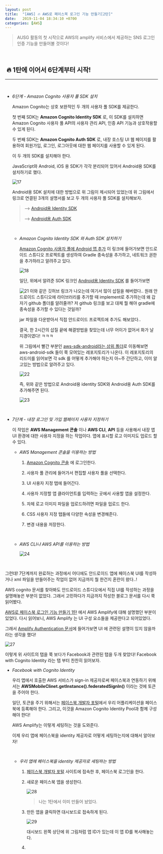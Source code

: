 ```yaml
---
layout: post
title:  "[AWS] 🔥 AWS로 페이스북 로그인 기능 만들기[2탄]"
date:   2019-11-04 18:34:10 +0700
categories: [AWS]
---
```


> AUSG 활동의 첫 시작으로 AWS의 amplify 서비스에서 제공하는 SNS 로그인 인증 기능을 만들어볼 것이다!

<br>

## ️️ 🔥 1탄에 이어서 6단계부터 시작!
---

<br>

- _6단계 - Amazon Cognito 사용자 풀 SDK 설치_

	Amazon Cognito는 상호 보완적인 두 개의 사용자 풀 SDK를 제공한다. 
	
	첫 번째 SDK는 __Amazon Cognito Identity SDK__ 로, 이 SDK를 설치하면 Amazon Cognito 사용자 풀 API의 사용자 관리 API, 인증 API 기능과 상호작용할 수 있게 된다. 
	
	두 번째 SDK는 __Amazon Cognito Auth SDK__ 로, 내장 호스팅 UI 웹 페이지를 활용하여 회원가입, 로그인, 로그아웃에 대한 웹 페이지를 사용할 수 있게 된다.

	이 두 개의 SDK를 설치해야 한다.

	JavaScript와 Android, iOS 용 SDK가 각각 분리되어 있어서 Android용 SDK를 설치하기로 했다.

	![17](https://user-images.githubusercontent.com/31889335/66572822-99474d80-ebac-11e9-9dca-6fea61109959.PNG)

	Android용 SDK 설치에 대한 방법으로 위 그림이 제시되어 있었는데 위 그림에서 링크로 연결된 3개의 설명서를 보고 두 개의 사용자 풀 SDK를 설치해보자.

	> --> [Android용 Identity SDK](https://github.com/aws-amplify/aws-sdk-android/tree/master/aws-android-sdk-cognitoidentityprovider)
	>
	> --> [Android용 Auth SDK](https://github.com/aws-amplify/aws-sdk-android/tree/master/aws-android-sdk-cognitoauth)
	>

	<br>

	- _Amazon Cognito Identity SDK 와 Auth SDK 설치하기_

		[Amazon Cognito 사용자 풀에 Android 앱 추가](https://docs.aws.amazon.com/ko_kr/cognito/latest/developerguide/setting-up-android-sdk.html) 이 링크에 들어가보면 안드로이드 스튜디오 프로젝트를 생성하여 Gradle 종속성을 추가하고, 네트워크 권한을 추가하라고 알려주고 있다.

		![18](https://user-images.githubusercontent.com/31889335/68120004-96d7d980-ff47-11e9-922d-f05e17693b98.PNG)

		일단, 위에서 알려준 SDK 링크인 [Android용 Identity SDK](https://github.com/aws-amplify/aws-sdk-android/tree/master/aws-android-sdk-cognitoidentityprovider) 를 들어가보면 

		![21](https://user-images.githubusercontent.com/31889335/68133490-d1e80600-ff63-11e9-99e8-8255e0900e18.PNG) 이와 같은 깃허브 링크가 나오는데 여기서 많이 삽질을 해버렸다.. 원래 안드로이드 스튜디오에 라이브러리를 추가할 때 implement로 추가하는데 왜 갑자기 github 폴더를 알려줄까? 저 github 링크를 보고 대체 뭘 해야 gradle에 종속성을 추가할 수 있다는 것일까? 
		
		jar 파일을 다운받아서 직접 안드로이드 프로젝트에 추가도 해보았다.. 

		결국, 한 2시간의 삽질 끝에 해결방법을 찾았는데 너무 어이가 없어서 화가 날 지경이였다! ㅋㅋㅋ

		위 그림에서 빨간 부분인 [aws-sdk-android라는 상위 폴더](https://github.com/aws-amplify/aws-sdk-android)로 이동해보면 aws-android-sdk 들이 쭉 모여있는 레포지토리가 나온다. 이 레포지토리의 리드미를 읽어보면 각 sdk 를 어떻게 추가해야 하는지 아~주 간단하고, 이미 알고있는 방법으로 알려주고 있다.

		![22](https://user-images.githubusercontent.com/31889335/68133817-6b171c80-ff64-11e9-89d1-40b474c16f43.PNG)

		즉, 위와 같은 방법으로 Android용 identity SDK와 Android용 Auth SDK를 추가해주면 된다.

		![23](https://user-images.githubusercontent.com/31889335/68133907-9c8fe800-ff64-11e9-94e0-c76faa7f1408.PNG)

		<br>

- _7단계 - 내장 로그인 및 가입 웹페이지 사용자 지정하기_

	이 작업은 __AWS Management 콘솔__ 이나 __AWS CLI__, __API__ 등을 사용해서 내장 앱 UI 환경에 대한 사용자 지정을 하는 작업이다. 앱에 표시할 로고 이미지도 업로드 할 수 있다.

	- _AWS Management 콘솔을 이용하는 방법_

		1. [Amazon Cognito 콘솔](https://signin.aws.amazon.com/signin?redirect_uri=https%3A%2F%2Fconsole.aws.amazon.com%2Fcognito%2Fhome%3Fstate%3DhashArgs%2523%26isauthcode%3Dtrue&client_id=arn%3Aaws%3Aiam%3A%3A015428540659%3Auser%2Fcognito&forceMobileApp=0) 에 로그인한다.

		2. 사용자 풀 관리에 들어가서 편집할 사용자 풀을 선택한다.

		3. UI 사용자 지정 탭에 들어간다.

		4. 사용자 지정할 앱 클라이언트를 입력하는 곳에서 사용할 앱을 설정한다. 

		5. 자체 로고 이미지 파일을 업로드하려면 파일을 업로드 한다. 

		6. CSS 사용자 지정 탭들에 다양한 속성을 변경해준다. 

		7. 변경 내용을 저장한다. 

		<br>

	- _AWS CLI나 AWS API를 이용하는 방법_

		![24](https://user-images.githubusercontent.com/31889335/68205769-6e66e280-000e-11ea-9db2-d956074951cf.PNG)

	<br>

그런데! 7단계까지 완료하는 과정에서 어디에도 안드로이드 앱에 페이스북 UI를 작성하거나 xml 파일을 만들어주는 작업이 없어 지금까지 뭘 한건지 혼란이 왔다..!

AWS cognito 문서를 찾아봐도 안드로이드 스튜디오에서 직접 UI를 작성하는 과정을 설명해놓은 부분이 없었다. 그래서 고민하다가 지금까지 작성한 블로그 문서를 다시 쭉 읽어봤다. 

[AWS로 페이스북 로그인 기능 만들기 1탄](https://choheeis.github.io/aws/2019/10/07/%EC%95%84%EB%A7%88%EC%A1%B4cognito.html) 에서 AWS Amplify에 대해 설명했던 부분이 있었다. 다시 읽어보니, AWS Amplify 는 UI 구성 요소들을 제공한다고 되어있었다. 

그래서 [Amplify Authentication 문서](https://aws-amplify.github.io/docs/android/authentication)에 들어가보면 UI 에 관련된 설명이 있지 않을까 라는 생각을 했다!

![27](https://user-images.githubusercontent.com/31889335/68212015-0ddea200-001c-11ea-9a5b-7d8097187d9c.PNG)

이렇게 위 사이트의 탭을 쭉 보다가 Facebook과 관련된 탭을 두개 찾았다! Facebook with Cognito Identity 라는 탭 부터 찬찬히 읽어보자.

- _Facebook with Cognito Identity_

	우리 앱에서 호출한 AWS 서비스가 sign-in 제공자로써 페이스북과 연동하기 위해서는  __AWSMobileClinet.getInstance().federatedSignIn()__ 이라는 것에 토큰을 주어야 한다. 

	일단, 토큰을 주기 위해서는 [페이스북 개발자 포털](https://developers.facebook.com/)에서 우리 어플리케이션을 페이스북에 등록해야 한다. 그리고, 이것을 Amazon Cognito Identity Pool과 함께 구성해야 한다!

	AWS Amplify는 이렇게 세팅하는 것을 도와준다. 

	이제 우리 앱에 페이스북을 identity 제공자로 어떻게 세팅하는지에 대해서 알아보자!

	<br>

	- _우리 앱에 페이스북을 identity 제공자로 세팅하는 방법_

		1. [페이스북 개발자 포털](https://developers.facebook.com/) 사이트에 접속한 후, 페이스북 로그인을 한다.

		2. 새로운 페이스북 앱을 생성한다. 

			![28](https://user-images.githubusercontent.com/31889335/68222135-dc6ed200-002d-11ea-9e03-b5d9700b2dd3.PNG)

			> 나는 1탄에서 이미 만들어 놨었다.

		3. 만든 앱을 클릭하면 대시보드로 접속하게 된다. 

			![29](https://user-images.githubusercontent.com/31889335/68222373-425b5980-002e-11ea-853e-fa44651480a3.PNG)

			대시보드 왼쪽 상단에 위 그림처럼 앱 ID가 있는데 이 앱 ID를 복사해놓는다.

		4. 












